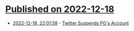 # [Published on 2022-12-18](index.md)

* [2022-12-18, 22:01:58](https://news.ycombinator.com/item?id=34044047) - [Twitter Suspends PG's Account](https://twitter.com/paulg/)
